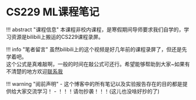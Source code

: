 # CS229 ML课程笔记

!!! abstract "课程信息"
	本课程非校内课程，是寒假期间导师要求我们自学的，学习资源是bilibili上搬运的CS229课程录屏。

!!! info "笔者留言"
	虽然bilibili上的这个视频是好几年前的课程录屏了，但还是先学着吧。<br>
	这个公式是真难敲啊，一般的时间在敲公式可还行。希望能够帮助到大家~如果有不清楚的地方欢迎[联系我](/Home/about)

!!! warning "阅前声明"
    - 这个博客中的所有笔记以及实验报告存在的目的都是提供给大家交流学习！
    - ！！！请勿抄袭！！！(这儿也没啥好抄的了)